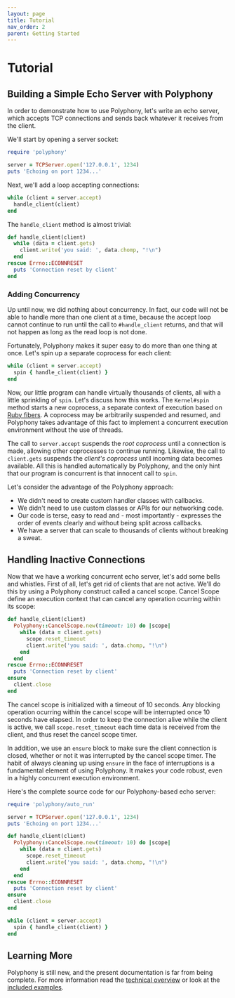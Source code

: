 ```yaml
---
layout: page
title: Tutorial
nav_order: 2
parent: Getting Started
---
```

# Tutorial

## Building a Simple Echo Server with Polyphony

In order to demonstrate how to use Polyphony, let's write an echo server, which
accepts TCP connections and sends back whatever it receives from the client.

We'll start by opening a server socket:

```ruby
require 'polyphony'

server = TCPServer.open('127.0.0.1', 1234)
puts 'Echoing on port 1234...'
```

Next, we'll add a loop accepting connections:

```ruby
while (client = server.accept)
  handle_client(client)
end
```

The `handle_client` method is almost trivial:

```ruby
def handle_client(client)
  while (data = client.gets)
    client.write('you said: ', data.chomp, "!\n")
  end
rescue Errno::ECONNRESET
  puts 'Connection reset by client'
end
```

### Adding Concurrency

Up until now, we did nothing about concurrency. In fact, our code will not be
able to handle more than one client at a time, because the accept loop cannot
continue to run until the call to `#handle_client` returns, and that will not
happen as long as the read loop is not done.

Fortunately, Polyphony makes it super easy to do more than one thing at once.
Let's spin up a separate coprocess for each client:

```ruby
while (client = server.accept)
  spin { handle_client(client) }
end
```

Now, our little program can handle virtually thousands of clients, all with a
little sprinkling of `spin`. Let's discuss how this works. The `Kernel#spin`
method starts a new coprocess, a separate context of execution based on [Ruby
fibers](https://ruby-doc.org/core-2.6.5/Fiber.html). A coprocess may be
arbitrarily suspended and resumed, and Polyphony takes advantage of this fact
to implement a concurrent execution environment without the use of threads.

The call to `server.accept` suspends the *root coprocess* until a connection is
made, allowing other coprocesses to continue running. Likewise, the call to
`client.gets` suspends the *client's coprocess* until incoming data becomes
available. All this is handled automatically by Polyphony, and the only hint
that our program is concurrent is that innocent call to `spin`.

Let's consider the advantage of the Polyphony approach:

- We didn't need to create custom handler classes with callbacks.
- We didn't need to use custom classes or APIs for our networking code.
- Our code is terse, easy to read and - most importantly - expresses the order
  of events clearly and without being split across callbacks.
- We have a server that can scale to thousands of clients without breaking a
  sweat.

## Handling Inactive Connections

Now that we have a working concurrent echo server, let's add some bells and
whistles. First of all, let's get rid of clients that are not active. We'll do
this by using a Polyphony construct called a cancel scope. Cancel Scope define
an execution context that can cancel any operation ocurring within its scope:

```ruby
def handle_client(client)
  Polyphony::CancelScope.new(timeout: 10) do |scope|
    while (data = client.gets)
      scope.reset_timeout
      client.write('you said: ', data.chomp, "!\n")
    end
  end
rescue Errno::ECONNRESET
  puts 'Connection reset by client'
ensure
  client.close
end
```

The cancel scope is initialized with a timeout of 10 seconds. Any blocking
operation ocurring within the cancel scope will be interrupted once 10 seconds
have elapsed. In order to keep the connection alive while the client is active,
we call `scope.reset_timeout` each time data is received from the client, and
thus reset the cancel scope timer.

In addition, we use an `ensure` block to make sure the client connection is
closed, whether or not it was interrupted by the cancel scope timer. The habit
of always cleaning up using `ensure` in the face of interruptions is a
fundamental element of using Polyphony. It makes your code robust, even in a
highly concurrent execution environment.

Here's the complete source code for our Polyphony-based echo server:

```ruby
require 'polyphony/auto_run'

server = TCPServer.open('127.0.0.1', 1234)
puts 'Echoing on port 1234...'

def handle_client(client)
  Polyphony::CancelScope.new(timeout: 10) do |scope|
    while (data = client.gets)
      scope.reset_timeout
      client.write('you said: ', data.chomp, "!\n")
    end
  end
rescue Errno::ECONNRESET
  puts 'Connection reset by client'
ensure
  client.close
end

while (client = server.accept)
  spin { handle_client(client) }
end
```

## Learning More

Polyphony is still new, and the present documentation is far from being
complete. For more information read the [technical overview](technical-overview/concurrency.md)
or look at the [included examples](#).